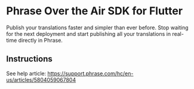 # Phrase Over the Air SDK for Flutter

Publish your translations faster and simpler than ever before. Stop waiting for the next deployment and start publishing all your translations in real-time directly in Phrase.

## Instructions

See help article: https://support.phrase.com/hc/en-us/articles/5804059067804

